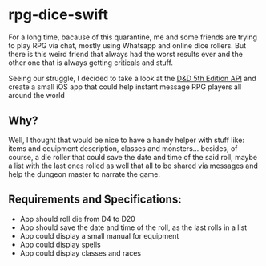 # rpg-dice-swift


For a long time, bacause of this quarantine, me and some friends are trying to play RPG via chat, mostly using Whatsapp and online dice rollers.
But there is this weird friend that always had the worst results ever and the other one that is always getting criticals and stuff.

Seeing our struggle, I decided to take a look at the [D&D 5th Edition API](https://www.dnd5eapi.co/) 
and create a small iOS app that could help instant message RPG players all around the world

Why?
-----

Well, I thought that would be nice to have a handy helper with stuff like: 
items and equipment description, classes and monsters... 
besides, of course, a die roller that could save the date and time of the said roll, maybe a list with the last ones rolled as well 
that all to be shared via messages and help the dungeon master to narrate the game.

Requirements and Specifications:
--------------------------------

* App should roll die from D4 to D20
* App should save the date and time of the roll, as the last rolls in a list
* App could display a small manual for equipment
* App could display spells
* App could display classes and races


